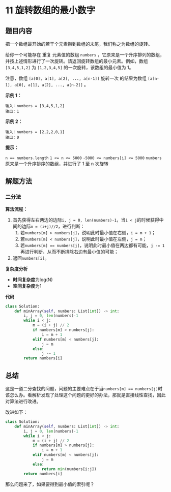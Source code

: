 # 11 旋转数组的最小数字

## 题目内容

把一个数组最开始的若干个元素搬到数组的末尾，我们称之为数组的旋转。

给你一个可能存在 重复 元素值的数组 `numbers` ，它原来是一个升序排列的数组，并按上述情形进行了一次旋转。请返回旋转数组的最小元素。例如，数组 `[3,4,5,1,2]` 为 `[1,2,3,4,5]` 的一次旋转，该数组的最小值为 1。  

注意，数组 `[a[0], a[1], a[2], ..., a[n-1]]` 旋转一次 的结果为数组 `[a[n-1], a[0], a[1], a[2], ..., a[n-2]]` 。

**示例 1：**

```
输入：numbers = [3,4,5,1,2]
输出：1
```

**示例 2：**

```
输入：numbers = [2,2,2,0,1]
输出：0
```

**提示：**

`n == numbers.length`
`1 <= n <= 5000`
`-5000 <= numbers[i] <= 5000`
`numbers` 原来是一个升序排序的数组，并进行了 1 至 n 次旋转

## 解题方法

### 二分法

**算法流程：**

1. 首先获得左右两边的边际`i, j = 0, len(numbers)-1`，当`i < j`的时候获得中间的边际`m = (i+j)//2`，进行判断：
   1. 若`numbers[m] > numbers[j]`，说明此时最小值在右侧，`i = m + 1`；
   2. 若`numbers[m] < numbers[j]`，说明此时最小值在左侧，`j = m`；
   3. 若`numbers[m] == numbers[j]`，说明此时最小值在两边都有可能，`j -= 1`再进行判断，从而不断排除右边有最小值的可能；
2. 返回`numbers[i]`。

**复杂度分析**

* **时间复杂度**为log(N)
* **空间复杂度**为1

**代码**

```python
class Solution:
    def minArray(self, numbers: List[int]) -> int:
        i, j = 0, len(numbers)-1
        while i < j:
            m = (i + j) // 2
            if numbers[m] > numbers[j]:
                i = m + 1
            elif numbers[m] < numbers[j]:
                j = m
            else:
                j -= 1
        return numbers[i]
```

## 总结

这是一道二分查找的问题，问题的主要难点在于当`numbers[m] == numbers[j]`时该怎么办。看解析发现了处理这个问题的更好的办法，那就是直接线性查找，因此对算法进行改进。

改进如下：

```python
class Solution:
    def minArray(self, numbers: List[int]) -> int:
        i, j = 0, len(numbers)-1
        while i < j:
            m = (i + j) // 2
            if numbers[m] > numbers[j]:
                i = m + 1
            elif numbers[m] < numbers[j]:
                j = m
            else:
                return min(numbers[i:j])
        return numbers[i]
```

那么问题来了，如果要得到最小值的索引呢？